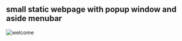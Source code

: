## small static webpage with popup window and aside menubar

![](./screenshots/welcome_to_berlin.gif "welcome")
